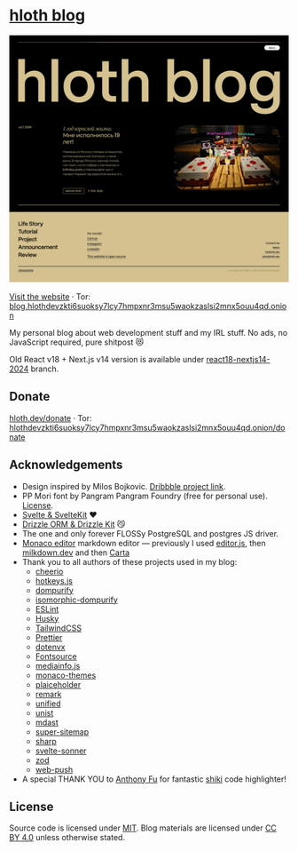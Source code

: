 # [hloth blog](https://blog.hloth.dev)

[![Screenshot](./screenshot.webp)](https://blog.hloth.dev)

[Visit the website](https://blog.hloth.dev) · Tor: [blog.hlothdevzkti6suoksy7lcy7hmpxnr3msu5waokzaslsi2mnx5ouu4qd.onion](http://blog.hlothdevzkti6suoksy7lcy7hmpxnr3msu5waokzaslsi2mnx5ouu4qd.onion/)

My personal blog about web development stuff and my IRL stuff. No ads, no JavaScript required, pure shitpost 😻

Old React v18 + Next.js v14 version is available under [react18-nextjs14-2024](https://github.com/VityaSchel/blog.hloth.dev/tree/react18-nextjs14-2024) branch.

## Donate

[hloth.dev/donate](https://hloth.dev/donate) · Tor: [hlothdevzkti6suoksy7lcy7hmpxnr3msu5waokzaslsi2mnx5ouu4qd.onion/donate](http://hlothdevzkti6suoksy7lcy7hmpxnr3msu5waokzaslsi2mnx5ouu4qd.onion/donate)

## Acknowledgements

- Design inspired by Milos Bojkovic. [Dribbble project link](https://dribbble.com/shots/21592801-Blog-post-exploration).
- PP Mori font by Pangram Pangram Foundry (free for personal use). [License](./static/pp-mori/license.pdf).
- [Svelte & SvelteKit](https://svelte.dev/) ❤️
- [Drizzle ORM & Drizzle Kit](https://orm.drizzle.team/) 😼
- The one and only forever FLOSSy PostgreSQL and postgres JS driver.
- [Monaco editor](https://microsoft.github.io/monaco-editor) markdown editor — previously I used [editor.js](https://editorjs.io/), then [milkdown.dev](https://milkdown.dev) and then [Carta](https://beartocode.github.io/carta/)
- Thank you to all authors of these projects used in my blog:
  - [cheerio](https://cheerio.js.org/)
  - [hotkeys.js](https://wangchujiang.com/hotkeys-js/)
  - [dompurify](https://github.com/cure53/DOMPurify)
  - [isomorphic-dompurify](https://github.com/kkomelin/isomorphic-dompurify)
  - [ESLint](https://eslint.org)
  - [Husky](https://typicode.github.io/husky/)
  - [TailwindCSS](https://tailwindcss.com/)
  - [Prettier](https://prettier.io)
  - [dotenvx](https://dotenvx.com/)
  - [Fontsource](https://fontsource.org/)
  - [mediainfo.js](https://mediainfo.js.org/)
  - [monaco-themes](https://github.com/brijeshb42/monaco-themes)
  - [plaiceholder](https://plaiceholder.co/docs)
  - [remark](https://github.com/remarkjs/remark)
  - [unified](https://github.com/unifiedjs/unified)
  - [unist](https://github.com/syntax-tree/unist)
  - [mdast](https://github.com/syntax-tree/mdast)
  - [super-sitemap](https://github.com/jasongitmail/super-sitemap/)
  - [sharp](https://sharp.pixelplumbing.com/)
  - [svelte-sonner](https://svelte-sonner.vercel.app/)
  - [zod](https://zod.dev/)
  - [web-push](https://github.com/web-push-libs/web-push)
- A special THANK YOU to [Anthony Fu](https://antfu.me/) for fantastic [shiki](https://github.com/shikijs/shiki) code highlighter!

## License

Source code is licensed under [MIT](./LICENSE). Blog materials are licensed under [CC BY 4.0](https://creativecommons.org/licenses/by/4.0/) unless otherwise stated.
